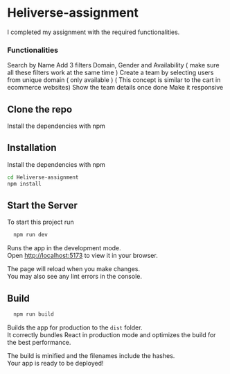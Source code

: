 # Heliverse-assignment 

I completed my assignment with the required functionalities.

### Functionalities
Search by Name
Add 3 filters Domain, Gender and Availability ( make sure all these filters work at the same time )
Create a team by selecting users from unique domain ( only available ) 
( This concept is similar to the cart in ecommerce websites)
Show the team details once done
Make it responsive

## Clone the repo

Install the dependencies with npm


## Installation

Install the dependencies with npm

```bash
cd Heliverse-assignment
npm install
``` 
## Start the Server

To start this project run

```bash
  npm run dev
```
Runs the app in the development mode.\
Open [http://localhost:5173](http://localhost:5173) to view it in your browser.

The page will reload when you make changes.\
You may also see any lint errors in the console.

## Build

```bash
  npm run build
```

Builds the app for production to the `dist` folder.\
It correctly bundles React in production mode and optimizes the build for the best performance.

The build is minified and the filenames include the hashes.\
Your app is ready to be deployed!
